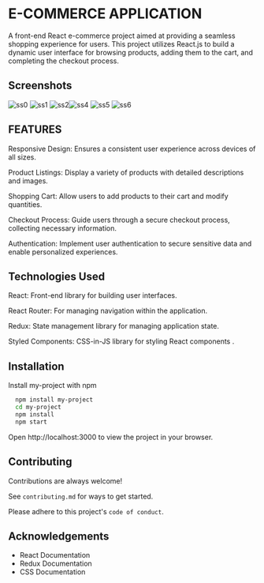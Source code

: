 # E-COMMERCE APPLICATION

A front-end React e-commerce project aimed at providing a seamless shopping experience for users. This project utilizes React.js to build a dynamic user interface for browsing products, adding them to the cart, and completing the checkout process.

## Screenshots

![ss0](https://github.com/nickychy/E-comm/assets/96295935/d638d8b9-d4cb-4688-a055-03ad468e427e)
![ss1](https://github.com/nickychy/E-comm/assets/96295935/1041db64-7bfb-4c95-b2a8-16f1c938c617)
![ss2](https://github.com/nickychy/E-comm/assets/96295935/71c3dcec-0ab4-4287-8a8d-1ac533cef521)![ss4](https://github.com/nickychy/E-comm/assets/96295935/eae99186-d5b6-41f9-a4ed-1a184af78846)
![ss5](https://github.com/nickychy/E-comm/assets/96295935/c3457add-c508-4042-9d21-4d47e864d327)
![ss6](https://github.com/nickychy/E-comm/assets/96295935/c0eaa5c6-01f6-47a9-ad2b-b548603304d5)


## FEATURES

Responsive Design: Ensures a consistent user experience across devices of all sizes.

Product Listings: Display a variety of products with detailed descriptions and images.

Shopping Cart: Allow users to add products to their cart and modify quantities.

Checkout Process: Guide users through a secure checkout process, collecting necessary information.

Authentication: Implement user authentication to secure sensitive data and enable personalized experiences.

## Technologies Used

React: Front-end library for building user interfaces.

React Router: For managing navigation within the application.

Redux: State management library for managing application state.

Styled Components: CSS-in-JS library for styling React components
.

## Installation

Install my-project with npm

```bash
  npm install my-project
  cd my-project
  npm install
  npm start
```

Open http://localhost:3000 to view the project in your browser.

## Contributing

Contributions are always welcome!

See `contributing.md` for ways to get started.

Please adhere to this project's `code of conduct`.

## Acknowledgements

- React Documentation
- Redux Documentation
- CSS Documentation

